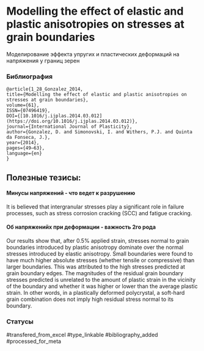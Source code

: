 # Modelling the effect of elastic and plastic anisotropies on stresses at grain boundaries

Моделирование эффекта упругих и пластических деформаций на напряжения у границ зерен

### Библиография
```
@article{1_28_Gonzalez_2014,
title={Modelling the effect of elastic and plastic anisotropies on stresses at grain boundaries},
volume={61},
ISSN={07496419},
DOI={[10.1016/j.ijplas.2014.03.012](https://doi.org/10.1016/j.ijplas.2014.03.012)},
journal={International Journal of Plasticity},
author={Gonzalez, D. and Simonovski, I. and Withers, P.J. and Quinta da Fonseca, J.},
year={2014},
pages={49–63},
language={en}
}
```

## Полезные тезисы:
#### Минусы напряжений - что ведет к разрушению
It is believed that intergranular stresses play a significant role in failure processes, such as
stress corrosion cracking (SCC) and fatigue cracking.

#### Об напряженийх при деформации - важность 2го рода
Our results show that, after 0.5% applied strain, stresses normal to grain boundaries
introduced by plastic anisotropy dominate over the normal stresses introduced by elastic
anisotropy. Small boundaries were found to have much
higher absolute stresses (whether tensile or compressive) than larger boundaries. This was
attributed to the high stresses predicted at grain boundary edges.
The magnitudes of the residual grain boundary stresses predicted is unrelated to the amount
of plastic strain in the vicinity of the boundary and whether it was higher or lower than the
average plastic strain. In other words, in a plastically deformed polycrystal, a soft-hard grain
combination does not imply high residual stress normal to its boundary.

### Статусы
#transfered_from_excel 
#type_linkable 
#bibliography_added
#processed_for_meta
